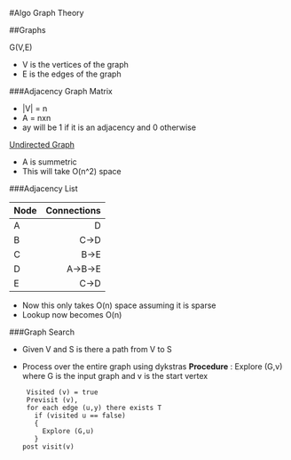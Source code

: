 #Algo Graph Theory

##Graphs

G(V,E)
- V is the vertices of the graph
- E is the edges of the graph

###Adjacency Graph Matrix

- |V| = n
- A = nxn
- ay will be 1 if it is an adjacency and 0 otherwise

<u>Undirected Graph</u>
- A is summetric
- This will take O(n^2) space

###Adjacency List

|Node|Connections|
|----|----------:|
|A   |D          |
|B   |C->D       |
|C   |B->E       |
|D   |A->B->E    |
|E   |C->D       |

- Now this only takes O(n) space assuming it is sparse
- Lookup now becomes O(n)


###Graph Search
- Given V and S is there a path from V to S
- Process over the entire graph using dykstras
<b>Procedure</b> : Explore (G,v) where G is the input graph and v is the start vertex

       Visited (v) = true
       Previsit (v),
       for each edge (u,y) there exists T
         if (visited u == false)
         {
           Explore (G,u)
         }
      post visit(v)

